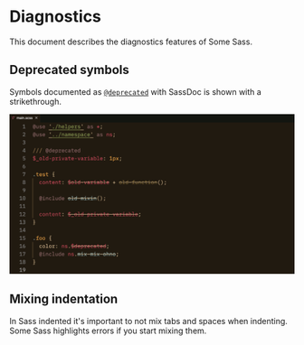 # Diagnostics

This document describes the diagnostics features of Some Sass.

## Deprecated symbols

Symbols documented as [`@deprecated`](http://sassdoc.com/annotations/#deprecated) with SassDoc is shown
with a strikethrough.

![](../images/usage/diagnostics-deprecated.png)

## Mixing indentation

In Sass indented it's important to not mix tabs and spaces when indenting. Some Sass highlights errors if you start mixing them.

<!-- TODO: screenshot -->
